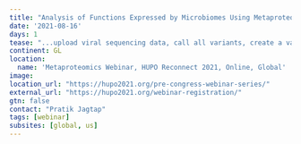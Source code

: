 ```yaml
---
title: "Analysis of Functions Expressed by Microbiomes Using Metaproteomics"
date: '2021-08-16'
days: 1
tease: "...upload viral sequencing data, call all variants, create a variety of reports and create consensus alignments..."
continent: GL
location:
  name: 'Metaproteomics Webinar, HUPO Reconnect 2021, Online, Global'
image: 
location_url: "https://hupo2021.org/pre-congress-webinar-series/"
external_url: "https://hupo2021.org/webinar-registration/"
gtn: false
contact: "Pratik Jagtap"
tags: [webinar]
subsites: [global, us]
---
```

